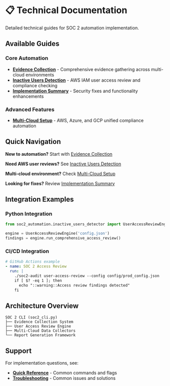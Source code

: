 # 📋 Technical Documentation

Detailed technical guides for SOC 2 automation implementation.

## Available Guides

### Core Automation
- **[Evidence Collection](evidence-collection.md)** - Comprehensive evidence gathering across multi-cloud environments
- **[Inactive Users Detection](inactive-users.md)** - AWS IAM user access review and compliance checking
- **[Implementation Summary](implementation-summary.md)** - Security fixes and functionality enhancements

### Advanced Features  
- **[Multi-Cloud Setup](../advanced/multi-cloud-guide.md)** - AWS, Azure, and GCP unified compliance automation

## Quick Navigation

**New to automation?** Start with [Evidence Collection](evidence-collection.md)

**Need AWS user reviews?** See [Inactive Users Detection](inactive-users.md)

**Multi-cloud environment?** Check [Multi-Cloud Setup](../advanced/multi-cloud-guide.md)

**Looking for fixes?** Review [Implementation Summary](implementation-summary.md)

## Integration Examples

### Python Integration
```python
from soc2_automation.inactive_users_detector import UserAccessReviewEngine

engine = UserAccessReviewEngine('config.json')
findings = engine.run_comprehensive_access_review()
```

### CI/CD Integration
```yaml
# GitHub Actions example
- name: SOC 2 Access Review
  run: |
    ./soc2-audit user-access-review --config config/prod_config.json
    if [ $? -eq 1 ]; then
      echo "::warning::Access review findings detected"
    fi
```

## Architecture Overview

```
SOC 2 CLI (soc2_cli.py)
├── Evidence Collection System
├── User Access Review Engine  
├── Multi-Cloud Data Collectors
└── Report Generation Framework
```

## Support

For implementation questions, see:
- **[Quick Reference](../quick-reference/commands.md)** - Common commands and flags
- **[Troubleshooting](../quick-reference/troubleshooting.md)** - Common issues and solutions